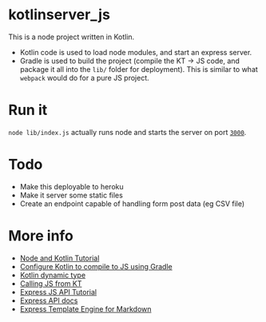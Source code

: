 # kotlinserver_js

This is a node project written in Kotlin. 

- Kotlin code is used to  load node modules, and start an 
express server. 
- Gradle is used to build the project (compile the KT -> JS 
code, and package it all into the `lib/` folder for deployment). 
This is similar to what `webpack` would do for a pure JS project.

# Run it

`node lib/index.js` actually runs node and starts the server on
port [`3000`](http://localhost:3000).

# Todo

- Make this deployable to heroku
- Make it server some static files
- Create an endpoint capable of handling form post data (eg CSV file)

# More info
- [Node and Kotlin Tutorial](https://medium.com/@Miqubel/your-first-node-js-app-with-kotlin-30e07baa0bf7)
- [Configure Kotlin to compile to JS using Gradle](https://kotlinlang.org/docs/tutorials/javascript/getting-started-gradle/getting-started-with-gradle.html#configuring-compiler-options)
- [Kotlin dynamic type](https://kotlinlang.org/docs/reference/dynamic-type.html)
- [Calling JS from KT](https://kotlinlang.org/docs/reference/js-interop.html)
- [Express JS API Tutorial](https://developer.mozilla.org/en-US/docs/Learn/Server-side/Express_Nodejs/Introduction)
- [Express API docs](https://expressjs.com/en/guide/routing.html)
- [Express Template Engine for Markdown](https://www.npmjs.com/package/markedejs)